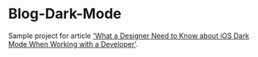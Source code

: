 # Blog-Dark-Mode
Sample project for article ['What a Designer Need to Know about iOS Dark Mode When Working with a Developer'](https://swiftsenpai.com/design/what-a-designer-need-to-know-about-ios-dark-mode/).
